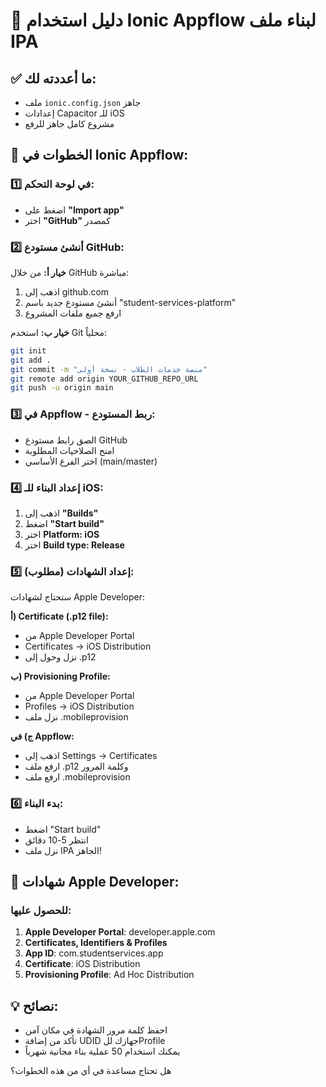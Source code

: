 # 📱 دليل استخدام Ionic Appflow لبناء ملف IPA

## ✅ ما أعددته لك:
- ملف `ionic.config.json` جاهز
- إعدادات Capacitor للـ iOS
- مشروع كامل جاهز للرفع

## 🚀 الخطوات في Ionic Appflow:

### 1️⃣ في لوحة التحكم:
- اضغط على **"Import app"**
- اختر **"GitHub"** كمصدر

### 2️⃣ أنشئ مستودع GitHub:
**خيار أ:** من خلال GitHub مباشرة:
1. اذهب إلى github.com
2. أنشئ مستودع جديد باسم "student-services-platform"
3. ارفع جميع ملفات المشروع

**خيار ب:** استخدم Git محلياً:
```bash
git init
git add .
git commit -m "منصة خدمات الطلاب - نسخة أولى"
git remote add origin YOUR_GITHUB_REPO_URL
git push -u origin main
```

### 3️⃣ في Appflow - ربط المستودع:
- الصق رابط مستودع GitHub
- امنح الصلاحيات المطلوبة
- اختر الفرع الأساسي (main/master)

### 4️⃣ إعداد البناء للـ iOS:
1. اذهب إلى **"Builds"**
2. اضغط **"Start build"**
3. اختر **Platform: iOS**
4. اختر **Build type: Release**

### 5️⃣ إعداد الشهادات (مطلوب):
ستحتاج لشهادات Apple Developer:

**أ) Certificate (.p12 file):**
- من Apple Developer Portal
- Certificates → iOS Distribution
- نزل وحول إلى .p12

**ب) Provisioning Profile:**
- من Apple Developer Portal
- Profiles → iOS Distribution
- نزل ملف .mobileprovision

**ج) في Appflow:**
- اذهب إلى Settings → Certificates
- ارفع ملف .p12 وكلمة المرور
- ارفع ملف .mobileprovision

### 6️⃣ بدء البناء:
- اضغط "Start build"
- انتظر 5-10 دقائق
- نزل ملف IPA الجاهز!

## 🔑 شهادات Apple Developer:

### للحصول عليها:
1. **Apple Developer Portal**: developer.apple.com
2. **Certificates, Identifiers & Profiles**
3. **App ID**: com.studentservices.app
4. **Certificate**: iOS Distribution
5. **Provisioning Profile**: Ad Hoc Distribution

## 💡 نصائح:
- احفظ كلمة مرور الشهادة في مكان آمن
- تأكد من إضافة UDID جهازك للProfile
- يمكنك استخدام 50 عملية بناء مجانية شهرياً

هل تحتاج مساعدة في أي من هذه الخطوات؟